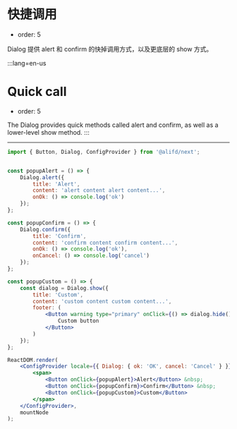 # 快捷调用

- order: 5

Dialog 提供 alert 和 confirm 的快掉调用方式，以及更底层的 show 方式。

:::lang=en-us
# Quick call

- order: 5

The Dialog provides quick methods called alert and confirm, as well as a lower-level show method.
:::

---

````jsx
import { Button, Dialog, ConfigProvider } from '@alifd/next';


const popupAlert = () => {
    Dialog.alert({
        title: 'Alert',
        content: 'alert content alert content...',
        onOk: () => console.log('ok')
    });
};

const popupConfirm = () => {
    Dialog.confirm({
        title: 'Confirm',
        content: 'confirm content confirm content...',
        onOk: () => console.log('ok'),
        onCancel: () => console.log('cancel')
    });
};

const popupCustom = () => {
    const dialog = Dialog.show({
        title: 'Custom',
        content: 'custom content custom content...',
        footer: (
            <Button warning type="primary" onClick={() => dialog.hide()}>
                Custom button
            </Button>
        )
    });
};

ReactDOM.render(
    <ConfigProvider locale={{ Dialog: { ok: 'OK', cancel: 'Cancel' } }}>
        <span>
            <Button onClick={popupAlert}>Alert</Button> &nbsp;
            <Button onClick={popupConfirm}>Confirm</Button> &nbsp;
            <Button onClick={popupCustom}>Custom</Button>
        </span>
    </ConfigProvider>,
    mountNode
);
````
